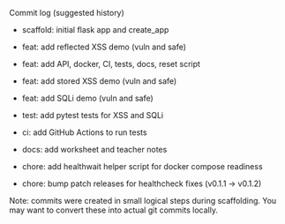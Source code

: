 Commit log (suggested history)

- scaffold: initial flask app and create_app
- feat: add reflected XSS demo (vuln and safe)
- feat: add API, docker, CI, tests, docs, reset script
- feat: add stored XSS demo (vuln and safe)
- feat: add SQLi demo (vuln and safe)
- test: add pytest tests for XSS and SQLi
- ci: add GitHub Actions to run tests
- docs: add worksheet and teacher notes

- chore: add healthwait helper script for docker compose readiness
- chore: bump patch releases for healthcheck fixes (v0.1.1 -> v0.1.2)

Note: commits were created in small logical steps during scaffolding. You may want to convert these into actual git commits locally.
